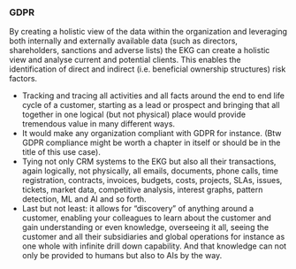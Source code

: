 ### GDPR

<object data="../../../../diagrams/out/gdpr.svg#darkable" type="image/svg+xml"></object>

By creating a holistic view of the data within the organization and
leveraging both internally and externally available data (such as
directors, shareholders, sanctions and adverse lists) the EKG can create
a holistic view and analyse current and potential clients.
This enables the identification of direct and indirect (i.e. beneficial
ownership structures) risk factors.

- Tracking and tracing all activities and all facts around the end to end
  life cycle of a customer, starting as a lead or prospect and bringing
  that all together in one logical (but not physical) place would provide
  tremendous value in many different ways.
- It would make any organization compliant with GDPR for instance.
  (Btw GDPR compliance might be worth a chapter in itself or should be
  in the title of this use case).
- Tying not only CRM systems to the EKG but also all their transactions,
  again logically, not physically, all emails, documents, phone calls,
  time registration, contracts, invoices, budgets, costs, projects,
  SLAs, issues, tickets, market data, competitive analysis,
  interest graphs, pattern detection, ML and AI and so forth.
- Last but not least: it allows for “discovery” of anything around a
  customer, enabling your colleagues to learn about the customer and
  gain understanding or even knowledge, overseeing it all,
  seeing the customer and all their subsidiaries and global operations
  for instance as one whole with infinite drill down capability.
  And that knowledge can not only be provided to humans but also to
  AIs by the way.
